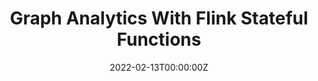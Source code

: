 ---
title: Graph Analytics With Flink Stateful Functions
summary: A simple graph analytics application built using Flink Stateful Functions
tags:
- Java
- Flink
date: "2022-02-13T00:00:00Z"

# Optional external URL for project (replaces project detail page).
external_link: "https://github.com/mikethegoblin/Streaming-Graph-Analytics-With-Flink-StateFun"

image:
  caption:
  focal_point: Smart

links:
# - icon: twitter
#   icon_pack: fab
#   name: Follow
#   url: https://twitter.com/georgecushen
url_code: ""
url_pdf: ""
url_slides: ""
url_video: ""

# Slides (optional).
#   Associate this project with Markdown slides.
#   Simply enter your slide deck's filename without extension.
#   E.g. `slides = "example-slides"` references `content/slides/example-slides.md`.
#   Otherwise, set `slides = ""`.
# slides: example
---
